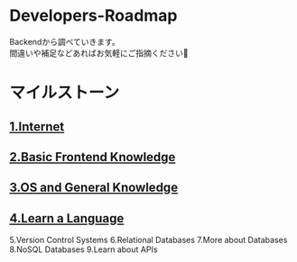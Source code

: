 # Developers-Roadmap

Backendから調べていきます。  
間違いや補足などあればお気軽にご指摘ください🌼

# マイルストーン


## [1.Internet](https://github.com/shi6na/Developers-Roadmap/blob/master/01_internet.md)
## [2.Basic Frontend Knowledge](https://github.com/shi6na/Developers-Roadmap/blob/master/02_basic_frontend_knowledge/02_basic-frontend-knowledge.md)
## [3.OS and General Knowledge](https://github.com/shi6na/Developers-Roadmap/blob/master/03_os_and_general_knowledge/03_os_and_general_knowledge.md)
## [4.Learn a Language](https://github.com/shi6na/Developers-Roadmap/blob/master/04_learn_a_language/intro.md)
5.Version Control Systems
6.Relational Databases
7.More about Databases
8.NoSQL Databases
9.Learn about APIs


